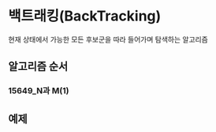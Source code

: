 # 백트래킹(BackTracking)
현재 상태에서 가능한 모든 후보군을 따라 들어가며 탐색하는 알고리즘

## 알고리즘 순서 ##
### 15649_N과 M(1) ###



## 예제 ##